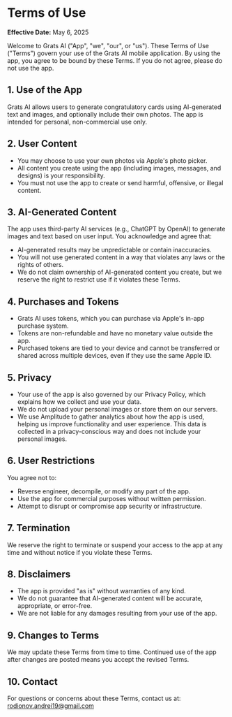 # Terms of Use

**Effective Date:** May 6, 2025

Welcome to Grats AI ("App", "we", "our", or "us"). These Terms of Use ("Terms") govern your use of the Grats AI mobile application. By using the app, you agree to be bound by these Terms. If you do not agree, please do not use the app.

## 1. Use of the App

Grats AI allows users to generate congratulatory cards using AI-generated text and images, and optionally include their own photos. The app is intended for personal, non-commercial use only.

## 2. User Content

- You may choose to use your own photos via Apple's photo picker.
- All content you create using the app (including images, messages, and designs) is your responsibility.
- You must not use the app to create or send harmful, offensive, or illegal content.

## 3. AI-Generated Content

The app uses third-party AI services (e.g., ChatGPT by OpenAI) to generate images and text based on user input. You acknowledge and agree that:

- AI-generated results may be unpredictable or contain inaccuracies.
- You will not use generated content in a way that violates any laws or the rights of others.
- We do not claim ownership of AI-generated content you create, but we reserve the right to restrict use if it violates these Terms.

## 4. Purchases and Tokens

- Grats AI uses tokens, which you can purchase via Apple's in-app purchase system.
- Tokens are non-refundable and have no monetary value outside the app.
- Purchased tokens are tied to your device and cannot be transferred or shared across multiple devices, even if they use the same Apple ID.

## 5. Privacy

- Your use of the app is also governed by our Privacy Policy, which explains how we collect and use your data.
- We do not upload your personal images or store them on our servers.
- We use Amplitude to gather analytics about how the app is used, helping us improve functionality and user experience. This data is collected in a privacy-conscious way and does not include your personal images.

## 6. User Restrictions

You agree not to:

- Reverse engineer, decompile, or modify any part of the app.
- Use the app for commercial purposes without written permission.
- Attempt to disrupt or compromise app security or infrastructure.

## 7. Termination

We reserve the right to terminate or suspend your access to the app at any time and without notice if you violate these Terms.

## 8. Disclaimers

- The app is provided "as is" without warranties of any kind.
- We do not guarantee that AI-generated content will be accurate, appropriate, or error-free.
- We are not liable for any damages resulting from your use of the app.

## 9. Changes to Terms

We may update these Terms from time to time. Continued use of the app after changes are posted means you accept the revised Terms.

## 10. Contact

For questions or concerns about these Terms, contact us at:
[rodionov.andrei19@gmail.com](mailto:rodionov.andrei19@gmail.com)
